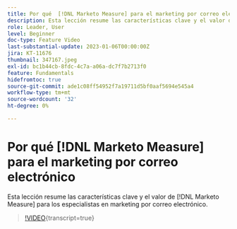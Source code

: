 ```yaml
---
title: Por qué  [!DNL Marketo Measure] para el marketing por correo electrónico
description: Esta lección resume las características clave y el valor de  [!DNL Marketo Measure] para los especialistas en marketing por correo electrónico.
role: Leader, User
level: Beginner
doc-type: Feature Video
last-substantial-update: 2023-01-06T00:00:00Z
jira: KT-11676
thumbnail: 347167.jpeg
exl-id: bc1b44cb-8fdc-4c7a-a06a-dc7f7b2713f0
feature: Fundamentals
hidefromtoc: true
source-git-commit: ade1c08ff54952f7a19711d5bf0aaf5694e545a4
workflow-type: tm+mt
source-wordcount: '32'
ht-degree: 0%

---
```


# Por qué [!DNL Marketo Measure] para el marketing por correo electrónico

Esta lección resume las características clave y el valor de [!DNL Marketo Measure] para los especialistas en marketing por correo electrónico.

>[!VIDEO](https://video.tv.adobe.com/v/347167/?learn=on){transcript=true}
